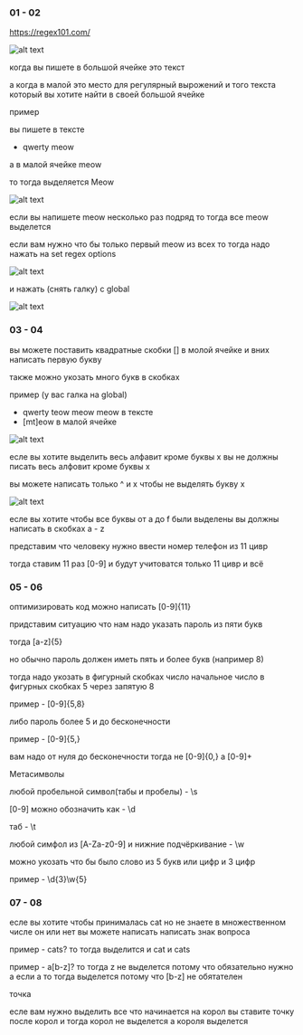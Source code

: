 
### 01 - 02




https://regex101.com/ 

![alt text](image.png)

когда вы пишете в большой ячейке это текст

а когда в малой это место для регулярный вырожений и того текста который вы хотите найти в своей большой ячейке

пример

вы пишете в тексте 
- qwerty meow

а в малой ячейке meow 

то тогда выделяется Meow

![alt text](image-1.png)

если вы напишете meow несколько раз подряд то тогда все meow выделется

если вам нужно что бы только первый meow из всех то тогда надо нажать на set regex options

![alt text](image-2.png)


и нажать (снять галку) с global


![alt text](image-3.png)




### 03 - 04


вы можете поставить квадратные скобки [] в молой ячейке и вних написать первую букву

также можно укозать много букв в скобках

пример (у вас галка на global)

- qwerty teow meow meow в тексте
- [mt]eow в малой ячейке

![alt text](image-4.png)


есле вы хотите выделить весь алфавит кроме буквы x вы не должны писать весь алфовит кроме буквы x

вы можете написать только ^ и x чтобы не выделять букву x

![alt text](image-5.png)



есле вы хотите чтобы все буквы от a до f были выделены вы должны написать в скобках a - z


представим что человеку нужно ввести номер телефон из 11 цивр

тогда ставим 11 раз [0-9] и будут учитоватся только 11 цивр и всё

### 05 - 06


оптимизировать код можно написать [0-9]{11}




придставим ситуацию что нам надо указать пароль из пяти букв

тогда [a-z]{5}

но обычно пароль должен иметь пять и более букв (например 8)

тогда надо укозать в фигурный скобках число начальное  число в фигурных скобках 5 через запятую 8

пример - [0-9]{5,8}

либо пароль более 5 и до бесконечности

пример - [0-9]{5,}

вам надо от нуля до бесконечности тогда не [0-9]{0,} а [0-9]+






Метасимволы





любой пробельной символ(табы и пробелы) - \s

[0-9] можно обозначить как - \d

таб - \t


любой симфол из [A-Za-z0-9]  и нижние подчёркивание - \w


можно укозать что бы было слово из 5 букв или цифр и 3 цифр

пример - \d{3}\w{5}



### 07 - 08

есле вы хотите чтобы принималась cat но не знаете в множественном числе он или нет вы можете написать написать знак вопроса



пример - cats? то тогда выделится и cat и cats


пример - a[b-z]? то тогда z не выделется потому что обязательно нужно а если a то тогда выделется потому что [b-z] не обятателен 


точка


есле вам нужно выделить все что начинается на корол вы ставите точку после корол и тогда корол не выделется а короля выделется











